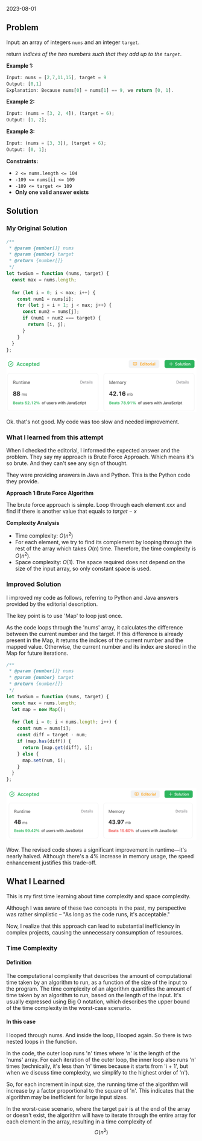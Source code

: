 2023-08-01

## Problem

Input: an array of integers `nums` and an integer `target`.

return _indices of the two numbers such that they add up to the `target`_.

**Example 1:**

```javascript
Input: nums = [2,7,11,15], target = 9
Output: [0,1]
Explanation: Because nums[0] + nums[1] == 9, we return [0, 1].
```

**Example 2:**

```javascript
Input: (nums = [3, 2, 4]), (target = 6);
Output: [1, 2];
```

**Example 3:**

```javascript
Input: (nums = [3, 3]), (target = 6);
Output: [0, 1];
```

**Constraints:**

- `2 <= nums.length <= 104`
- `-109 <= nums[i] <= 109`
- `-109 <= target <= 109`
- **Only one valid answer exists**

## Solution

### My Original Solution

```javascript
/**
 * @param {number[]} nums
 * @param {number} target
 * @return {number[]}
 */
let twoSum = function (nums, target) {
  const max = nums.length;

  for (let i = 0; i < max; i++) {
    const num1 = nums[i];
    for (let j = i + 1; j < max; j++) {
      const num2 = nums[j];
      if (num1 + num2 === target) {
        return [i, j];
      }
    }
  }
};
```

![0001-first-result](../../../../images/typora/0001-first-result.png)

Ok. that's not good.
My code was too slow and needed improvement.

### What I learned from this attempt

When I checked the editorial, I informed the expected answer and the problem.
They say my approach is Brute Force Approach.
Which means it's so brute. And they can't see any sign of thought.

They were providing answers in Java and Python. This is the Python code they provide.

**Approach 1:Brute Force Algorithm**

The brute force approach is simple. Loop through each element xx*x* and find if there is another value that equals to $target−x$

**Complexity Analysis**

- Time complexity: $O(n^2)$
- For each element, we try to find its complement by looping through the rest of the array which takes $O(n)$ time. Therefore, the time complexity is $O(n^2)$.
- Space complexity: $O(1)$.
  The space required does not depend on the size of the input array, so only constant space is used.

### Improved Solution

I improved my code as follows, referring to Python and Java answers provided by the editorial description.

The key point is to use 'Map' to loop just once.

As the code loops through the 'nums' array, it calculates the difference between the current number and the target. If this difference is already present in the Map, it returns the indices of the current number and the mapped value. Otherwise, the current number and its index are stored in the Map for future iterations.

```javascript
/**
 * @param {number[]} nums
 * @param {number} target
 * @return {number[]}
 */
let twoSum = function (nums, target) {
  const max = nums.length;
  let map = new Map();

  for (let i = 0; i < nums.length; i++) {
    const num = nums[i];
    const diff = target - num;
    if (map.has(diff)) {
      return [map.get(diff), i];
    } else {
      map.set(num, i);
    }
  }
};
```

![0001-second-result](../../../../images/typora/0001-second-result.png)

Wow. The revised code shows a significant improvement in runtime—it's nearly halved.
Although there's a 4% increase in memory usage, the speed enhancement justifies this trade-off.

## What I Learned

This is my first time learning about time complexity and space complexity.

Although I was aware of these two concepts in the past, my perspective was rather simplistic – "As long as the code runs, it's acceptable."

Now, I realize that this approach can lead to substantial inefficiency in complex projects, causing the unnecessary consumption of resources.

### Time Complexity

#### Definition

The computational complexity that describes the amount of computational time taken by an algorithm to run, as a function of the size of the input to the program. The time complexity of an algorithm quantifies the amount of time taken by an algorithm to run, based on the length of the input. It's usually expressed using Big O notation, which describes the upper bound of the time complexity in the worst-case scenario.

#### In this case

I looped through nums. And inside the loop, I looped again. So there is two nested loops in the function.

In the code, the outer loop runs 'n' times where 'n' is the length of the 'nums' array. For each iteration of the outer loop, the inner loop also runs 'n' times (technically, it's less than 'n' times because it starts from 'i + 1', but when we discuss time complexity, we simplify to the highest order of 'n').

So, for each increment in input size, the running time of the algorithm will increase by a factor proportional to the square of 'n'. This indicates that the algorithm may be inefficient for large input sizes.

In the worst-case scenario, where the target pair is at the end of the array or doesn't exist, the algorithm will have to iterate through the entire array for each element in the array, resulting in a time complexity of $$O(n^2)$$

